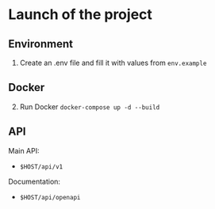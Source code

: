 # Launch of the project


## Environment
1. Create an .env file and fill it with values from `env.example`

## Docker
2. Run Docker `docker-compose up -d --build`

## API
Main API:
- `$HOST/api/v1`

Documentation:
- `$HOST/api/openapi`
